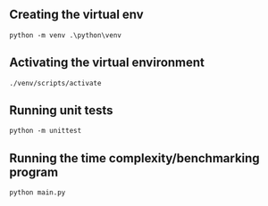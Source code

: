 ## Creating the virtual env
`python -m venv .\python\venv`

## Activating the virtual environment
`./venv/scripts/activate`

## Running unit tests
`python -m unittest`

## Running the time complexity/benchmarking program
`python main.py`